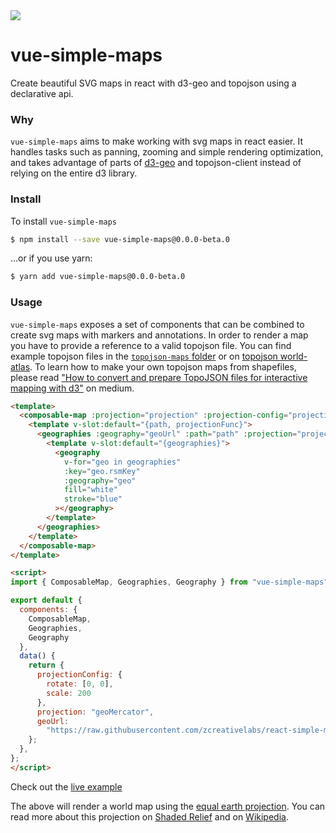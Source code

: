 
<img src="https://img.shields.io/bundlephobia/minzip/vue-simple-maps@0.0.0-beta.0?color=%2328cb95&label=gzip" />

# vue-simple-maps
Create beautiful SVG maps in react with d3-geo and topojson using a declarative api.

### Why

`vue-simple-maps` aims to make working with svg maps in react easier. It handles tasks such as panning, zooming and simple rendering optimization, and takes advantage of parts of [d3-geo](https://github.com/d3/d3-geo) and topojson-client instead of relying on the entire d3 library.

### Install

To install `vue-simple-maps`

```bash
$ npm install --save vue-simple-maps@0.0.0-beta.0
```

...or if you use yarn:

```bash
$ yarn add vue-simple-maps@0.0.0-beta.0
```

### Usage

`vue-simple-maps` exposes a set of components that can be combined to create svg maps with markers and annotations. In order to render a map you have to provide a reference to a valid topojson file. You can find example topojson files in the [`topojson-maps` folder](https://github.com/zcreativelabs/vue-simple-maps/tree/master/topojson-maps) or on [topojson world-atlas](https://github.com/topojson/world-atlas). To learn how to make your own topojson maps from shapefiles, please read ["How to convert and prepare TopoJSON files for interactive mapping with d3"](https://hackernoon.com/how-to-convert-and-prepare-topojson-files-for-interactive-mapping-with-d3-499cf0ced5f) on medium.

```html
<template>
  <composable-map :projection="projection" :projection-config="projectionConfig">
    <template v-slot:default="{path, projectionFunc}">
      <geographies :geography="geoUrl" :path="path" :projection="projectionFunc">
        <template v-slot:default="{geographies}">
          <geography
            v-for="geo in geographies"
            :key="geo.rsmKey"
            :geography="geo"
            fill="white"
            stroke="blue"
          ></geography>
        </template>
      </geographies>
    </template>
  </composable-map>
</template>

<script>
import { ComposableMap, Geographies, Geography } from "vue-simple-maps";

export default {
  components: {
    ComposableMap,
    Geographies,
    Geography
  },
  data() {
    return {
      projectionConfig: {
        rotate: [0, 0],
        scale: 200
      },
      projection: "geoMercator",
      geoUrl:
        "https://raw.githubusercontent.com/zcreativelabs/react-simple-maps/master/topojson-maps/world-110m.json"
    };
  },
};
</script>
```

Check out the [live example](https://codesandbox.io/s/vue-simple-maps-15ol4)

The above will render a world map using the [equal earth projection](https://observablehq.com/@d3/equal-earth). You can read more about this projection on [Shaded Relief](http://shadedrelief.com/ee_proj/) and on [Wikipedia](https://en.wikipedia.org/wiki/Equal_Earth_projection).